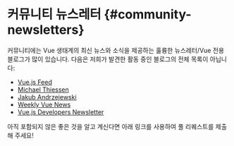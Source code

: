 # 커뮤니티 뉴스레터 {#community-newsletters}

커뮤니티에는 Vue 생태계의 최신 뉴스와 소식을 제공하는 훌륭한 뉴스레터/Vue 전용 블로그가 많이 있습니다. 다음은 저희가 발견한 활동 중인 블로그의 전체 목록이 아닙니다:

- [Vue.js Feed](https://vuejsfeed.com/)
- [Michael Thiessen](https://michaelnthiessen.com/newsletter)
- [Jakub Andrzejewski](https://dev.to/jacobandrewsky)
- [Weekly Vue News](https://weekly-vue.news/)
- [Vue.js Developers Newsletter](https://vuejsdevelopers.com/newsletter/)

아직 포함되지 않은 좋은 것을 알고 계신다면 아래 링크를 사용하여 풀 리퀘스트를 제출해 주세요!
